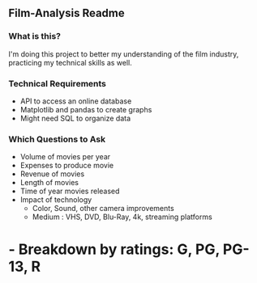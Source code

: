 ## Film-Analysis Readme

### What is this?
I'm doing this project to better my understanding of the film industry, practicing my technical skills as well.  

### Technical Requirements
- API to access an online database
- Matplotlib and pandas to create graphs
- Might need SQL to organize data

### Which Questions to Ask
- Volume of movies per year
- Expenses to produce movie
- Revenue of movies
- Length of movies
- Time of year movies released
- Impact of technology
  - Color, Sound, other camera improvements
  - Medium : VHS, DVD, Blu-Ray, 4k, streaming platforms
# - Breakdown by ratings: G, PG, PG-13, R

